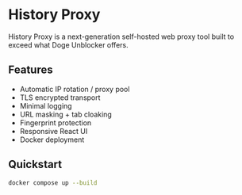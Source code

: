 # History Proxy
History Proxy is a next-generation self-hosted web proxy tool built to exceed what Doge Unblocker offers.

## Features
- Automatic IP rotation / proxy pool
- TLS encrypted transport
- Minimal logging
- URL masking + tab cloaking
- Fingerprint protection
- Responsive React UI
- Docker deployment

## Quickstart
```bash
docker compose up --build
```